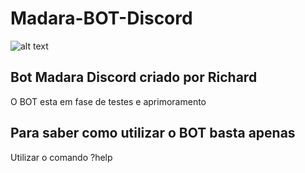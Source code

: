 # Madara-BOT-Discord
![alt text](http://files.softicons.com/download/culture-icons/sharingan-icons-1.5-by-harenome-razanajato/png/512x512/sasuke.png)
## Bot Madara Discord criado por Richard
O BOT esta em fase de testes e aprimoramento

## Para saber como utilizar o BOT basta apenas 
 Utilizar o comando  ?help
